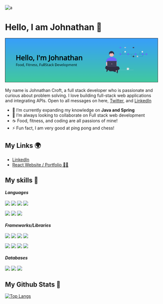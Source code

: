 <img src="https://komarev.com/ghpvc/?username=a&label=Profile%20views&color=499b4a&style=flat" alt="a" />

# Hello, I am Johnathan 👋

![](https://raw.githubusercontent.com/jmcroft7/jmcroft7/main/header.PNG)

My name is Johnathan Croft, a full stack developer who is passionate and curious about problem solving. I love building full-stack web applications and integrating APIs. Open to all messages on here, [Twitter](https://www.twitter.com/devjohnathan), and [LinkedIn](https://www.linkedin.com/in/devjohnathan)

- 🌱 I’m currently expanding my knowledge on **Java and Spring**
- 🚀 I’m always looking to collaborate on Full stack web development
- ☕ Food, fitness, and coding are all passions of mine!
- ⚡ Fun fact, I am very good at ping pong and chess!

## My Links 🌍

- [LinkedIn](https://www.linkedin.com/in/devjohnathan/)
- [React Website / Portfolio 👨‍💻](https://www.jmcroft.com)

## My skills 🚀

#### *Languages*
![](https://img.shields.io/badge/HTML5-E34F26?style=for-the-badge&logo=html5&logoColor=white)
![](https://img.shields.io/badge/CSS3-1572B6?style=for-the-badge&logo=css3&logoColor=white)
![](https://img.shields.io/badge/JavaScript-F7DF1E?style=for-the-badge&logo=javascript&logoColor=black)
![](https://img.shields.io/badge/Markdown-000000?style=for-the-badge&logo=markdown&logoColor=white)

![](https://img.shields.io/badge/Python-2b5b84?style=for-the-badge&logo=python&logoColor=white)
![](https://img.shields.io/badge/Java-01647B?style=for-the-badge&logo=java&logoColor=white)
![](https://img.shields.io/badge/CSharp-07930C?style=for-the-badge&logo=Csharp&logoColor=white)

#### *Frameworks/Libraries*
![](https://img.shields.io/badge/Node.js-43853D?style=for-the-badge&logo=node.js&logoColor=white)
![](https://img.shields.io/badge/Express.js-404D59?style=for-the-badge)
![](https://img.shields.io/badge/React-20232A?style=for-the-badge&logo=react&logoColor=61DAFB)
![](https://img.shields.io/badge/jQuery-0769AD?style=for-the-badge&logo=jquery&logoColor=white)

![](https://img.shields.io/badge/Bootstrap-563D7C?style=for-the-badge&logo=bootstrap&logoColor=white)
![](https://img.shields.io/badge/Flask-111222?style=for-the-badge&logo=flask&logoColor=white)
![](https://img.shields.io/badge/Spring-3C3A3A?style=for-the-badge&logo=spring&logoColor=white)
![](https://img.shields.io/badge/.NET-5C2D91?style=for-the-badge&logo=dotnet&logoColor=white)


#### *Databases*
![](https://img.shields.io/badge/MongoDB-4EA94B?style=for-the-badge&logo=mongodb&logoColor=white)
![](https://img.shields.io/badge/MySQL-4479A1?style=for-the-badge&logo=mysql&logoColor=white)
![](https://img.shields.io/badge/Postman-F06529?style=for-the-badge&logo=postman&logoColor=white)

## My Github Stats 🦸
[![Top Langs](https://github-readme-stats.vercel.app/api/top-langs/?username=jmcroft7&layout=standard&theme=dracula&hide=html)](https://github.com/anuraghazra/github-readme-stats)

